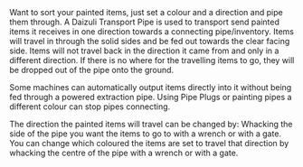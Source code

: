 <lore>
Want to sort your painted items, just set a colour and a direction and pipe them through.
</lore>
<no_lore>
A Daizuli Transport Pipe is used to transport send painted items it receives in one direction towards a connecting pipe/inventory.
</no_lore>

<recipes stack="buildcrafttransport:pipe_daizuli_item"/>

<chapter name="Pipe Mechanics"/>
Items will travel in through the solid sides and be fed out towards the clear facing side.
Items will not travel back in the direction it came from and only in a different direction.
If there is no where for the travelling items to go, they will be dropped out of the pipe onto the ground.

Some machines can automatically output items directly into it without being fed through a powered extraction pipe.
Using Pipe Plugs or painting pipes a different colour can stop pipes connecting.

<chapter name="Setting the colour and direction"/>
The direction the painted items will travel can be changed by: Whacking the side of the pipe you want the items to go to with a wrench or with a gate.
You can change which coloured the items are set to travel that direction by whacking the centre of the pipe with a wrench or with a gate.

<usages stack="buildcrafttransport:pipe_daizuli_item"/>
